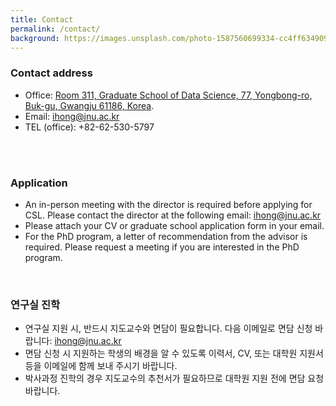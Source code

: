 ```yaml
---
title: Contact
permalink: /contact/
background: https://images.unsplash.com/photo-1587560699334-cc4ff634909a?q=80&w=1000&auto=format&fit=crop&ixlib=rb-4.0.3&ixid=M3wxMjA3fDB8MHxwaG90by1wYWdlfHx8fGVufDB8fHx8fA%3D%3D
---
```


### Contact address
* Office: [Room 311, Graduate School of Data Science, 77, Yongbong-ro, Buk-gu, Gwangju 61186, Korea](https://www.google.com/maps/place/Gwangju,+Yongbong-dong,+전남대학교+도서관별관/data=!3m1!4b1!4m6!3m5!1s0x35718c56a3b53c81:0xd77847f6829d801d!8m2!3d35.1780441!4d126.906901!16s%2Fg%2F12hl0mmk3?hl=en).
* Email: [ihong@jnu.ac.kr](mailto:ihong@jnu.ac.kr)
* TEL (office): +82-62-530-5797
<br />
<br />

### Application
* An in-person meeting with the director is required before applying for CSL. Please contact the director at the following email: [ihong@jnu.ac.kr](mailto:ihong@jnu.ac.kr)
* Please attach your CV or graduate school application form in your email.
* For the PhD program, a letter of recommendation from the advisor is required. Please request a meeting if you are interested in the PhD program.
<br />

### 연구실 진학
* 연구실 지원 시, 반드시 지도교수와 면담이 필요합니다. 다음 이메일로 면담 신청 바랍니다: [ihong@jnu.ac.kr](mailto:ihong@jnu.ac.kr)
* 면담 신청 시 지원하는 학생의 배경을 알 수 있도록 이력서, CV, 또는 대학원 지원서 등을 이메일에 함께 보내 주시기 바랍니다.
* 박사과정 진학의 경우 지도교수의 추천서가 필요하므로 대학원 지원 전에 면담 요청 바랍니다.
